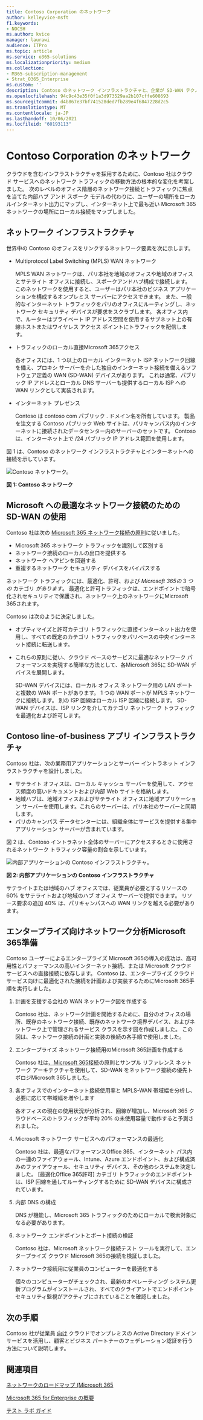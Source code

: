 ```yaml
---
title: Contoso Corporation のネットワーク
author: kelleyvice-msft
f1.keywords:
- NOCSH
ms.author: kvice
manager: laurawi
audience: ITPro
ms.topic: article
ms.service: o365-solutions
ms.localizationpriority: medium
ms.collection:
- M365-subscription-management
- Strat_O365_Enterprise
ms.custom: ''
description: Contoso のネットワーク インフラストラクチャと、企業が SD-WAN テクノロジを使用して、エンタープライズ クラウド サービスに最適なネットワーク パフォーマンスをMicrosoft 365について説明します。
ms.openlocfilehash: 94c9c43e35f0f1a3d973529aa2b107cffe608693
ms.sourcegitcommit: d4b867e37bf741528ded7fb289e4f6847228d2c5
ms.translationtype: MT
ms.contentlocale: ja-JP
ms.lasthandoff: 10/06/2021
ms.locfileid: "60193113"
---
```

# <a name="networking-for-the-contoso-corporation"></a>Contoso Corporation のネットワーク

クラウドを含むインフラストラクチャを採用するために、Contoso 社はクラウド サービスへのネットワーク トラフィックの移動方法の根本的な変化を考案しました。 次のレベルのオフィス階層のネットワーク接続とトラフィックに焦点を当てた内部ハブ アンド スポーク モデルの代わりに、ユーザーの場所をローカルインターネット出力にマップし、インターネット上で最も近い Microsoft 365 ネットワークの場所にローカル接続をマップしました。

## <a name="networking-infrastructure"></a>ネットワーク インフラストラクチャ

世界中の Contoso のオフィスをリンクするネットワーク要素を次に示します。

- Multiprotocol Label Switching (MPLS) WAN ネットワーク

  MPLS WAN ネットワークは、パリ本社を地域のオフィスや地域のオフィスとサテライト オフィスに接続し、スポークアンドハブ構成で接続します。 このネットワークを使用すると、ユーザーはパリ本社のビジネス アプリケーションを構成するオンプレミス サーバーにアクセスできます。 また、一般的なインターネット トラフィックをパリのオフィスにルーティングし、ネットワーク セキュリティ デバイスが要求をスクラブします。 各オフィス内で、ルーターはプライベート IP アドレス空間を使用するサブネット上の有線ホストまたはワイヤレス アクセス ポイントにトラフィックを配信します。

- トラフィックのローカル直接Microsoft 365アクセス

  各オフィスには、1 つ以上のローカル インターネット ISP ネットワーク回線を備え、プロキシ サーバーを介した独自のインターネット接続を備えるソフトウェア定義の WAN (SD-WAN) デバイスがあります。 これは通常、パブリック IP アドレスとローカル DNS サーバーも提供するローカル ISP への WAN リンクとして実装されます。

- インターネット プレゼンス

  Contoso は contoso com パブリック \. ドメイン名を所有しています。 製品を注文する Contoso パブリック Web サイトは、パリキャンパス内のインターネットに接続されたデータセンター内のサーバーのセットです。 Contoso は、インターネット上で /24 パブリック IP アドレス範囲を使用します。

図 1 は、Contoso のネットワーク インフラストラクチャとインターネットへの接続を示しています。

![Contoso ネットワーク。](../media/contoso-networking/contoso-networking-fig1.png)
 
**図 1: Contoso ネットワーク**

## <a name="use-of-sd-wan-for-optimal-network-connectivity-to-microsoft"></a>Microsoft への最適なネットワーク接続のための SD-WAN の使用

Contoso 社は次の [Microsoft 365 ネットワーク接続の原則](microsoft-365-network-connectivity-principles.md)に従いました。

- Microsoft 365 ネットワーク トラフィックを識別して区別する
- ネットワーク接続のローカルの出口を提供する
- ネットワーク ヘアピンを回避する
- 重複するネットワーク セキュリティ デバイスをバイパスする

ネットワーク トラフィックには、最適化、許可、および *Microsoft 365の* 3 *つの* カテゴリ *があります*。 最適化と許可トラフィックは、エンドポイントで暗号化されセキュリティで保護され、ネットワーク上のネットワークにMicrosoft 365されます。

Contoso は次のように決定しました。

- オプティマイズと許可カテゴリ トラフィックに直接インターネット出力を使用し、すべての既定のカテゴリ トラフィックをパリベースの中央インターネット接続に転送します。

- これらの原則に従い、クラウド ベースのサービスに最適なネットワーク パフォーマンスを実現する簡単な方法として、各Microsoft 365に SD-WAN デバイスを展開します。

  SD-WAN デバイスには、ローカル オフィス ネットワーク用の LAN ポートと複数の WAN ポートがあります。 1 つの WAN ポートが MPLS ネットワークに接続します。 別の ISP 回線はローカル ISP 回線に接続します。 SD-WAN デバイスは、ISP リンクを介してカテゴリ ネットワーク トラフィックを最適化および許可します。

## <a name="the-contoso-line-of-business-app-infrastructure"></a>Contoso line-of-business アプリ インフラストラクチャ

Contoso 社は、次の業務用アプリケーションとサーバー イントラネット インフラストラクチャを設計しました。

- サテライト オフィスは、ローカル キャッシュ サーバーを使用して、アクセス頻度の高いドキュメントおよび内部 Web サイトを格納します。
- 地域ハブは、地域オフィスおよびサテライト オフィスに地域アプリケーション サーバーを使用します。これらのサーバーは、パリ本社のサーバーと同期します。
- パリのキャンパス データセンターには、組織全体にサービスを提供する集中アプリケーション サーバーが含まれています。

図 2 は、Contoso イントラネット全体のサーバーにアクセスするときに使用されるネットワーク トラフィック容量の割合を示しています。

![内部アプリケーションの Contoso インフラストラクチャ。](../media/contoso-networking/contoso-networking-fig2.png)
 
**図 2: 内部アプリケーションの Contoso インフラストラクチャ**

サテライトまたは地域のハブ オフィスでは、従業員が必要とするリソースの 60% をサテライトおよび地域のハブ オフィス サーバーで提供できます。 リソース要求の追加 40% は、パリキャンパスへの WAN リンクを越える必要があります。

## <a name="network-analysis-and-preparation-for-microsoft-365-for-enterprise"></a>エンタープライズ向けネットワーク分析Microsoft 365準備

Contoso ユーザーによるエンタープライズ Microsoft 365の導入の成功は、高可用性とパフォーマンスの高いインターネット接続、または Microsoft クラウド サービスへの直接接続に依存します。 Contoso は、エンタープライズ クラウド サービス向けに最適化された接続を計画および実装するためにMicrosoft 365手順を実行しました。

1. 計画を支援する会社の WAN ネットワーク図を作成する

   Contoso 社は、ネットワーク計画を開始するために、自分のオフィスの場所、既存のネットワーク接続、既存のネットワーク境界デバイス、およびネットワーク上で管理されるサービス クラスを示す図を作成しました。 この図は、ネットワーク接続の計画と実装の後続の各手順で使用しました。

2. エンタープライズ ネットワーク接続用のMicrosoft 365計画を作成する

   Contoso 社は[、Microsoft 365接続](microsoft-365-network-connectivity-principles.md)の原則とサンプル リファレンス ネットワーク アーキテクチャを使用して、SD-WAN をネットワーク接続の優先トポロジMicrosoft 365しました。

3. 各オフィスでのインターネット接続使用率と MPLS-WAN 帯域幅を分析し、必要に応じて帯域幅を増やします

   各オフィスの現在の使用状況が分析され、回線が増加し、Microsoft 365 クラウドベースのトラフィックが平均 20% の未使用容量で動作すると予測されました。

4. Microsoft ネットワーク サービスへのパフォーマンスの最適化

   Contoso 社は、最適なパフォーマンスOffice 365、インターネット パス内の一連のファイアウォール、Intune、Azure エンドポイント、および構成済みのファイアウォール、セキュリティ デバイス、その他のシステムを決定しました。 [最適化Office 365許可] カテゴリ トラフィックのエンドポイントは、ISP 回線を通してルーティングするために SD-WAN デバイスに構成されています。

5. 内部 DNS の構成

   DNS が機能し、Microsoft 365 トラフィックのためにローカルで検索対象になる必要があります。

6. ネットワーク エンドポイントとポート接続の検証

   Contoso 社は、Microsoft ネットワーク接続テスト ツールを実行して、エンタープライズ クラウド Microsoft 365の接続を検証しました。

7. ネットワーク接続用に従業員のコンピューターを最適化する

   個々のコンピューターがチェックされ、最新のオペレーティング システム更新プログラムがインストールされ、すべてのクライアントでエンドポイント セキュリティ監視がアクティブにされていることを確認しました。

## <a name="next-step"></a>次の手順

Contoso 社が従業員 [向け](contoso-identity.md) クラウドでオンプレミスの Active Directory ドメイン サービスを活用し、顧客とビジネス パートナーのフェデレーション認証を行う方法について説明します。

## <a name="see-also"></a>関連項目

[ネットワークのロードマップ (Microsoft 365](networking-roadmap-microsoft-365.md)

[Microsoft 365 for Enterprise の概要](microsoft-365-overview.md)

[テスト ラボ ガイド](m365-enterprise-test-lab-guides.md)
